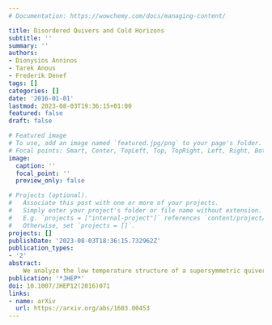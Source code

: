 ```yaml
---
# Documentation: https://wowchemy.com/docs/managing-content/

title: Disordered Quivers and Cold Horizons
subtitle: ''
summary: ''
authors:
- Dionysios Anninos
- Tarek Anous
- Frederik Denef
tags: []
categories: []
date: '2016-01-01'
lastmod: 2023-08-03T19:36:15+01:00
featured: false
draft: false

# Featured image
# To use, add an image named `featured.jpg/png` to your page's folder.
# Focal points: Smart, Center, TopLeft, Top, TopRight, Left, Right, BottomLeft, Bottom, BottomRight.
image:
  caption: ''
  focal_point: ''
  preview_only: false

# Projects (optional).
#   Associate this post with one or more of your projects.
#   Simply enter your project's folder or file name without extension.
#   E.g. `projects = ["internal-project"]` references `content/project/deep-learning/index.md`.
#   Otherwise, set `projects = []`.
projects: []
publishDate: '2023-08-03T18:36:15.732962Z'
publication_types:
- '2'
abstract: 
    We analyze the low temperature structure of a supersymmetric quiver quantum mechanics with randomized superpotential coefficients, treating them as quenched disorder. These theories describe features of the low energy dynamics of wrapped branes, which in large number backreact into extremal black holes. We show that the low temperature theory, in the limit of a large number of bifundamentals, exhibits a time reparametrization symmetry as well as a specific heat linear in the temperature. Both these features resemble the behavior of black hole horizons in the zero temperature limit. We demonstrate similarities between the low temperature physics of the random quiver model and a theory of large-$N$ free fermions with random masses.
publication: '*JHEP*'
doi: 10.1007/JHEP12(2016)071
links:
- name: arXiv
  url: https://arxiv.org/abs/1603.00453
---
```

